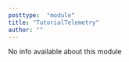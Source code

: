 ```yaml
---
posttype:  "module"  
title: "TutorialTelemetry"
author: ""
---
```

No info available about this module

